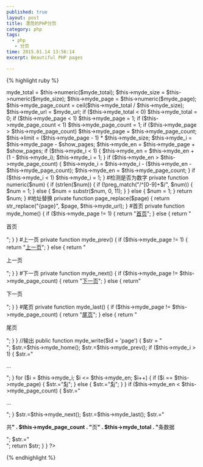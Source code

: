 ```yaml
---
published: true
layout: post
title: 漂亮的PHP分页
category: php
tags: 
  - php
   - 分页
time: 2015.01.14 13:56:14
excerpt: Beautiful PHP pages

---
```

{% highlight ruby %}

<?php

#/* * *********************************************
 #* @类名:   page
 #* @参数:   $myde_total - 总记录数
 #*          $myde_size - 一页显示的记录数
 #*          $myde_page - 当前页
 #*          $myde_url - 获取当前的url
 #* @功能:   分页实现
 #*/

class page {

    private $myde_total;          #总记录数
    private $myde_size;           #一页显示的记录数
    private $myde_page;           #当前页
    private $myde_page_count;     #总页数
    private $myde_i;              #起头页数
    private $myde_en;             #结尾页数
    private $myde_url;            #获取当前的url
    #/*
     #* $show_pages
     #* 页面显示的格式，显示链接的页数为2*$show_pages+1。
     #* 如$show_pages=2那么页面上显示就是[首页] [上页] 1 2 3 4 5 [下页] [尾页]
     #*/
    private $show_pages;

    public function __construct($myde_total = 1, $myde_size = 1, $myde_page = 1, $myde_url, $show_pages = 2) {
        $this->myde_total = $this->numeric($myde_total);
        $this->myde_size = $this->numeric($myde_size);
        $this->myde_page = $this->numeric($myde_page);
        $this->myde_page_count = ceil($this->myde_total / $this->myde_size);
        $this->myde_url = $myde_url;
        if ($this->myde_total < 0)
            $this->myde_total = 0;
        if ($this->myde_page < 1)
            $this->myde_page = 1;
        if ($this->myde_page_count < 1)
            $this->myde_page_count = 1;
        if ($this->myde_page > $this->myde_page_count)
            $this->myde_page = $this->myde_page_count;
        $this->limit = ($this->myde_page - 1) * $this->myde_size;
        $this->myde_i = $this->myde_page - $show_pages;
        $this->myde_en = $this->myde_page + $show_pages;
        if ($this->myde_i < 1) {
            $this->myde_en = $this->myde_en + (1 - $this->myde_i);
            $this->myde_i = 1;
        }
        if ($this->myde_en > $this->myde_page_count) {
            $this->myde_i = $this->myde_i - ($this->myde_en - $this->myde_page_count);
            $this->myde_en = $this->myde_page_count;
        }
        if ($this->myde_i < 1)
            $this->myde_i = 1;
    }

    #检测是否为数字
    private function numeric($num) {
        if (strlen($num)) {
            if (!preg_match("/^[0-9]+$/", $num)) {
                $num = 1;
            } else {
                $num = substr($num, 0, 11);
            }
        } else {
            $num = 1;
        }
        return $num;
    }

    #地址替换
    private function page_replace($page) {
        return str_replace("{page}", $page, $this->myde_url);
    }

    #首页
    private function myde_home() {
        if ($this->myde_page != 1) {
            return "<a href='" . $this->page_replace(1) . "' title='首页'>首页</a>";
        } else {
            return "<p>首页</p>";
        }
    }

    #上一页
    private function myde_prev() {
        if ($this->myde_page != 1) {
            return "<a href='" . $this->page_replace($this->myde_page - 1) . "' title='上一页'>上一页</a>";
        } else {
            return "<p>上一页</p>";
        }
    }

    #下一页
    private function myde_next() {
        if ($this->myde_page != $this->myde_page_count) {
            return "<a href='" . $this->page_replace($this->myde_page + 1) . "' title='下一页'>下一页</a>";
        } else {
            return"<p>下一页</p>";
        }
    }

    #尾页
    private function myde_last() {
        if ($this->myde_page != $this->myde_page_count) {
            return "<a href='" . $this->page_replace($this->myde_page_count) . "' title='尾页'>尾页</a>";
        } else {
            return "<p>尾页</p>";
        }
    }

    //输出
    public function myde_write($id = 'page') {
        $str = "<div id=" . $id . ">";
        $str.=$this->myde_home();
        $str.=$this->myde_prev();
        if ($this->myde_i > 1) {
            $str.="<p class='pageEllipsis'>...</p>";
        }
        for ($i = $this->myde_i; $i <= $this->myde_en; $i++) {
            if ($i == $this->myde_page) {
                $str.="<a href='" . $this->page_replace($i) . "' title='第" . $i . "页' class='cur'>$i</a>";
            } else {
                $str.="<a href='" . $this->page_replace($i) . "' title='第" . $i . "页'>$i</a>";
            }
        }
        if ($this->myde_en < $this->myde_page_count) {
            $str.="<p class='pageEllipsis'>...</p>";
        }
        $str.=$this->myde_next();
        $str.=$this->myde_last();
        $str.="<p class='pageRemark'>共<b>" . $this->myde_page_count .
                "</b>页<b>" . $this->myde_total . "</b>条数据</p>";
        $str.="</div>";
        return $str;
    }

}

?>

{% endhighlight %}